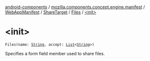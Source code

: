 [android-components](../../../../index.md) / [mozilla.components.concept.engine.manifest](../../../index.md) / [WebAppManifest](../../index.md) / [ShareTarget](../index.md) / [Files](index.md) / [&lt;init&gt;](./-init-.md)

# &lt;init&gt;

`Files(name: `[`String`](https://kotlinlang.org/api/latest/jvm/stdlib/kotlin/-string/index.html)`, accept: `[`List`](https://kotlinlang.org/api/latest/jvm/stdlib/kotlin.collections/-list/index.html)`<`[`String`](https://kotlinlang.org/api/latest/jvm/stdlib/kotlin/-string/index.html)`>)`

Specifies a form field member used to share files.


